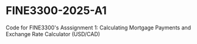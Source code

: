 # FINE3300-2025-A1
Code for FINE3300's Asssignment 1: Calculating Mortgage Payments and Exchange Rate Calculator (USD/CAD)
